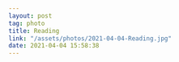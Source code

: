 ```yaml
---
layout: post
tag: photo
title: Reading
link: "/assets/photos/2021-04-04-Reading.jpg"
date: 2021-04-04 15:58:38
---
```

